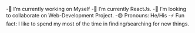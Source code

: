 -🔭 I’m currently working on Myself
-🌱 I’m currently ReactJs.
-👯 I’m looking to collaborate on Web-Development Project.
-😄 Pronouns: He/His
-⚡ Fun fact: I like to spend my most of the time in finding/searching for new things.
<!---
ianandpandey/ianandpandey is a ✨ special ✨ repository because its `README.md` (this file) appears on your GitHub profile.
You can click the Preview link to take a look at your changes.
--->
